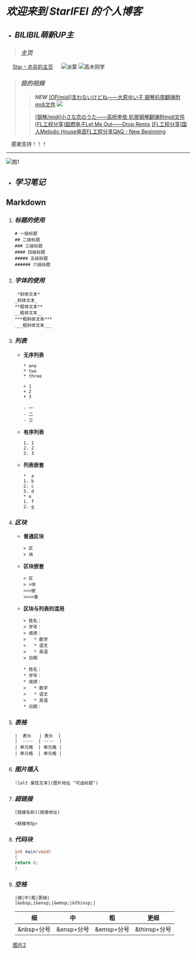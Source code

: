 # _欢迎来到 StarIFEI 的个人博客_

* ## _BILIBIL萌新UP主_ ##
> ### _主页_ ###
&emsp; [Star丶亦非的主页](https://space.bilibili.com/386332727) 
&emsp; ![派蒙](https://ascii2d.net/thumbnail/9/3/2/3/93235c8d510ccc84d6bfec863930544d.jpg)
![高木同学](https://ascii2d.net/thumbnail/7/4/5/e/745e8873697fd91f33c5692ac2438c8c.jpg)
> ### _我的视频_ ###
> > ___NEW___ [[OP/midi]言わないけどね——大原ゆい子 钢琴扒带翻弹附midi文件](https://www.bilibili.com/video/BV1nQ4y117hC/)
![](http://i0.hdslb.com/bfs/archive/99581d0c699b2b49f7a2b4755ec60609705a8488.jpg)
>
> >[[钢琴/midi]小さな恋のうた——高桥李依 扒带钢琴翻弹附midi文件](https://www.bilibili.com/video/BV1B44y1y7dL/)
> > [[FL工程分享]超燃电子Let Me Out——Drop Remix](https://www.bilibili.com/video/BV1qL411n7pv)
> >[[FL工程分享]国人Melodic House电音FL工程分享QAQ - New Beginning](https://www.bilibili.com/video/BV1yK4y1e7bq) 



&emsp;感谢支持！！！

***
![图1](https://img3.vilipix.com/picture/pages/regular/2021/07/09/21/21/92127758_p0_master1200.jpg)
* ## _学习笔记_ ##
## Markdown ##
1. ### _标题的使用_ ###
      ```
      # 一级标题
      ## 二级标题
      ### 三级标题
      #### 四级标题
      ##### 五级标题
      ###### 六级标题
      ```
2. ### _字体的使用_ ###
      ```
       *斜体文本*
      _斜体文本_
      **粗体文本**
      __粗体文本__
      ***粗斜体文本***
      ___粗斜体文本___
      ```
   
3. ### _列表_ ###
   * __无序列表__
     
      ```
      * one
      * two
      * three
      
      + 1
      + 2
      + 3
      
      - 一
      - 二
      - 三
      ```
   * __有序列表__
      ```
      1. 1
      2. 2
      3. 3
      ```
   * __列表嵌套__
      ```
      *  a
      1. b
      2. c
      3. d
      * e
      1. f
      2. g
      ```
4. ### _区块_ ###
   * __普通区块__
      ```
      > 区
      > 块
      ```
   * __区块嵌套__
      ```
      > 区
      > >块
      >>>嵌
      >>>>套
      ```
   * __区块与列表的混用__
      ```
      > 姓名：
      > 学号：
      > 成绩：
      >   * 数学
      >   * 语文
      >   * 英语
      > 日期
      ```
      ```
      * 姓名：
      * 学号：
      * 成绩：
      >   * 数学
      >   * 语文
      >   * 英语
      * 日期：
      ```
5. ### _表格_ ###
      ```
      |  表头   | 表头  |
      |  ----  | ----  |
      | 单元格  | 单元格 |
      | 单元格  | 单元格 |
      ```
6. ### _图片插入_ ###
      ```
      ![alt 属性文本](图片地址 "可选标题")
      ```
7. ### _超链接_ ###
      ```
      [链接名称](链接地址)
      ```
      ```
      <链接地址>
      ```
8. ### _代码块_ ###
      ```java
      int main(void)
      {
      return 0;
      }
      ```
      
9. ### _空格_ ###
      ```
      |细|中|粗|更细|
      |&nbsp;|&ensp;|&emsp;|&thinsp;|
      ```
      | 细         | 中         | 粗         |     更细     |
      | ---------- | ---------- | ---------- | ---------- |
      | &nbsp+分号 | &ensp+分号 | &emsp+分号 | &thinsp+分号 |
&emsp; [图片2](https://github.com/StarIFEI/StarIFEI.github.io/blob/main/image/64992682_p0_master1200.jpg) 


